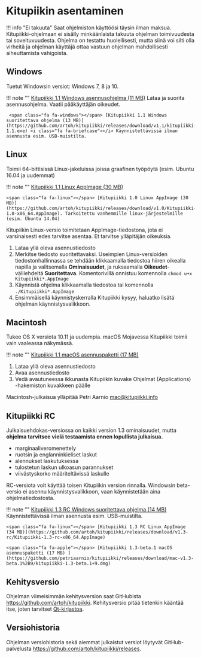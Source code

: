 # Kitupiikin asentaminen

!!! info "Ei takuuta"
    Saat ohjelmiston käyttöösi täysin ilman maksua.
    Kitupiikki-ohjelmaan ei sisälly minkäänlaista takuuta ohjelman toimivuudesta tai soveltuvuudesta. Ohjelma on testattu huolellisesti, mutta siinä voi silti olla virheitä ja ohjelman käyttäjä ottaa vastuun ohjelman mahdollisesti aiheuttamista vahigoista.

## <span class="fa fa-windows"></span> Windows

Tuetut Windowsin versiot: Windows 7, 8 ja 10.

!!! note ""
    <span class="fa fa-windows"></span> [Kitupiikki 1.1 Windows asennusohjelma (11 MB)](https://github.com/artoh/kitupiikki/releases/download/v1.1/kitupiikki-1.1-asennus.exe) <i class="fa fa-laptop"></i> Lataa ja suorita asennusohjelma. <i class="fa fa-user"></i> Vaatii pääkäyttäjän oikeudet.

     <span class="fa fa-windows"></span> [Kitupiikki 1.1 Windows suoritettava ohjelma (13 MB)](https://github.com/artoh/kitupiikki/releases/download/v1.1/kitupiikki-1.1.exe) <i class="fa fa-briefcase"></i> Käynnistettävissä ilman asennusta esim. USB-muistilta.


## <span class="fa fa-linux"></span> Linux

Toimii 64-bittisissä Linux-jakeluissa joissa graafinen työpöytä (esim. Ubuntu 16.04 ja uudemmat)

!!! note ""
    <span class="fa fa-linux"></span> [Kitupiikki 1.1 Linux AppImage (30 MB)](https://github.com/artoh/kitupiikki/releases/download/v1.1/Kitupiikki-1.1-x86_64.AppImage)

    <span class="fa fa-linux"></span> [Kitupiikki 1.0 Linux AppImage (30 MB)](https://github.com/artoh/kitupiikki/releases/download/v1.0/Kitupiikki-1.0-x86_64.AppImage). Tarkoitettu vanhemmille linux-järjestelmille (esim. Ubuntu 14.04)

Kitupiikin Linux-versio toimitetaan AppImage-tiedostona, jota ei varsinaisesti edes tarvitse asentaa. Et tarvitse ylläpitäjän oikeuksia.

1. Lataa yllä oleva asennustiedosto
2. Merkitse tiedosto suoritettavaksi. Useimpien Linux-versioiden tiedostonhallinnassa se tehdään klikkaamalla tiedostoa hiiren oikealla napilla ja valitsemalla **Ominaisuudet**, ja ruksaamalla **Oikeudet**-välilehdeltä **Suoritettava**. Komentorivillä onnistuu komennolla `chmod u+x Kitupiikki*.AppImage`
3. Käynnistä ohjelma klikkaamalla tiedostoa tai komennolla `./Kitupiikki*.AppImage`
4. Ensimmäisellä käynnistyskerralla Kitupiikki kysyy, haluatko lisätä ohjelman käynnistysvalikkoon.


## <span class="fa fa-apple"></span> Macintosh

Tukee OS X versiota 10.11 ja uudempia. <span class="fa fa-exclamation-triangle"> </span> macOS Mojavessa Kitupiikki toimii vain vaaleassa näkymässä.

!!! note ""
    <span class="fa fa-apple"></span> [Kitupiikki 1.1 macOS asennuspaketti (17 MB) ](https://github.com/petriaarnio/kitupiikki/releases/download/mac_v1.1/Kitupiikki-1.1.dmg)  

1. Lataa yllä oleva asennustiedosto
2. Avaa asennustiedosto
3. Vedä avautuneessa ikkunasta Kitupiikin kuvake Ohjelmat (Applications) -hakemiston kuvakkeen päälle

Macintosh-julkaisua ylläpitää Petri Aarnio [mac@kitupiikki.info](mailto:mac@kitupiikki.info)

## Kitupiikki RC

Julkaisuehdokas-versiossa on kaikki version 1.3 ominaisuudet, mutta **ohjelma tarvitsee vielä testaamista ennen lopullista julkaisua.**

- marginaaliveromenettely
- ruotsin ja englanninkieliset laskut
- alennukset laskutuksessa
- tulostetun laskun ulkoasun parannukset
- viivästyskorko määriteltävissä laskulle

RC-versiota voit käyttää toisen Kitupiikin version rinnalla. Windowsin beta-versio ei asennu käynnistysvalikkoon, vaan käynnistetään aina ohjelmatiedostosta.

!!! note ""
     <span class="fa fa-windows"></span> [Kitupiikki 1.3 RC Windows suoritettava ohjelma (14 MB)](https://github.com/artoh/kitupiikki/releases/download/v1.3-rc/kitupiikki-1.3-rc.exe) <i class="fa fa-briefcase"></i> Käynnistettävissä ilman asennusta esim. USB-muistilta.

    <span class="fa fa-linux"></span> [Kitupiikki 1.3 RC Linux AppImage (34 MB)](https://github.com/artoh/kitupiikki/releases/download/v1.3-rc/Kitupiikki-1.3-rc-x86_64.AppImage)

    <span class="fa fa-apple"></span> [Kitupiikki 1.3-beta.1 macOS asennuspaketti (17 MB) ](https://github.com/petriaarnio/kitupiikki/releases/download/mac-v1.3-beta.1%2B9/kitupiikki-1.3-beta.1+9.dmg)  


## Kehitysversio

Ohjelman viimeisimmän kehitysversion saat GitHubista <https://github.com/artoh/kitupiikki>. Kehitysversio pitää tietenkin kääntää itse, joten tarvitset [Qt-kirjastoa](http://qt.io).

## Versiohistoria

Ohjelman versiohistoria sekä aiemmat julkaistut versiot löytyvät GitHub-palvelusta <https://github.com/artoh/kitupiikki/releases>.
